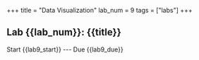 +++
title = "Data Visualization"
lab_num = 9
tags = ["labs"]
+++

## Lab {{lab_num}}: {{title}}
Start {{lab9_start}} ---
Due {{lab9_due}}
